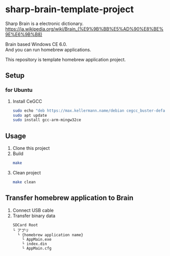 # sharp-brain-template-project

Sharp Brain is a electronic dictionary.  
https://ja.wikipedia.org/wiki/Brain_(%E9%9B%BB%E5%AD%90%E8%BE%9E%E6%9B%B8)

Brain based Windows CE 6.0.  
And you can run homebrew applications.

This repository is template homebrew application project.

## Setup

### for Ubuntu

1. Install CeGCC
    ```bash
    sudo echo "deb https://max.kellermann.name/debian cegcc_buster-default main" > /etc/apt/sources.list
    sudo apt update
    sudo install gcc-arm-mingw32ce
    ```

## Usage

1. Clone this project
2. Build
    ```bash
    make
    ```
3. Clean project
    ```bash
    make clean
    ```

## Transfer homebrew application to Brain

1. Connect USB cable
2. Transfer binary data
    ```
    SDCard Root
    └ アプリ
      └ {homebrew application name}
        └ AppMain.exe
        └ index.din
        └ AppMain.cfg
    ```

